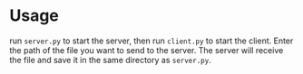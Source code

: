 # Usage
run `server.py` to start the server, then run `client.py` to start the client.
Enter the path of the file you want to send to the server. The server will receive the file and save it in the same directory as `server.py`.